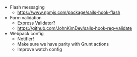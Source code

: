 - Flash messaging
  - https://www.npmjs.com/package/sails-hook-flash
- Form validation
  - Express Validator?
  - https://github.com/JohnKimDev/sails-hook-req-validate
- Webpack config
  - Notifier!
  - Make sure we have parity with Grunt actions
  - Improve watch config

